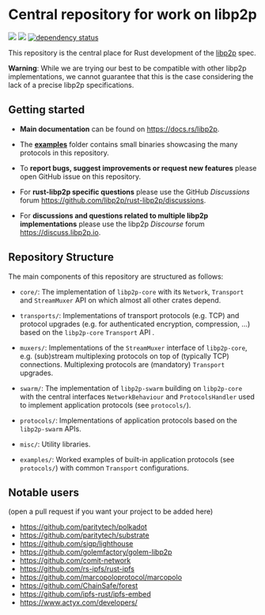 # Central repository for work on libp2p

<a href="http://libp2p.io/"><img src="https://img.shields.io/badge/project-libp2p-yellow.svg?style=flat-square" /></a>
<a href="http://webchat.freenode.net/?channels=%23libp2p"><img src="https://img.shields.io/badge/freenode-%23libp2p-yellow.svg?style=flat-square" /></a>
[![dependency status](https://deps.rs/repo/github/libp2p/rust-libp2p/status.svg?style=flat-square)](https://deps.rs/repo/github/libp2p/rust-libp2p)

This repository is the central place for Rust development of the [libp2p](https://libp2p.io) spec.

**Warning**: While we are trying our best to be compatible with other libp2p implementations, we
cannot guarantee that this is the case considering the lack of a precise libp2p specifications.

## Getting started

- **Main documentation** can be found on https://docs.rs/libp2p.

- The **[examples](examples)** folder contains small binaries showcasing the
  many protocols in this repository.

- To **report bugs, suggest improvements or request new features** please open
  GitHub issue on this repository.

- For **rust-libp2p specific questions** please use the GitHub _Discussions_
  forum https://github.com/libp2p/rust-libp2p/discussions.

- For **discussions and questions related to multiple libp2p implementations**
  please use the libp2p _Discourse_ forum https://discuss.libp2p.io.

## Repository Structure

The main components of this repository are structured as follows:

  * `core/`: The implementation of `libp2p-core` with its `Network`,
    `Transport` and `StreamMuxer` API on which almost all other crates depend.

  * `transports/`: Implementations of transport protocols (e.g. TCP) and protocol upgrades
    (e.g. for authenticated encryption, compression, ...) based on the `libp2p-core` `Transport`
    API .

  * `muxers/`: Implementations of the `StreamMuxer` interface of `libp2p-core`,
    e.g. (sub)stream multiplexing protocols on top of (typically TCP) connections.
    Multiplexing protocols are (mandatory) `Transport` upgrades.

  * `swarm/`: The implementation of `libp2p-swarm` building on `libp2p-core`
    with the central interfaces `NetworkBehaviour` and `ProtocolsHandler` used
    to implement application protocols (see `protocols/`).

  * `protocols/`: Implementations of application protocols based on the
    `libp2p-swarm` APIs.

  * `misc/`: Utility libraries.

  * `examples/`: Worked examples of built-in application protocols (see `protocols/`)
    with common `Transport` configurations.

## Notable users

(open a pull request if you want your project to be added here)

- https://github.com/paritytech/polkadot
- https://github.com/paritytech/substrate
- https://github.com/sigp/lighthouse
- https://github.com/golemfactory/golem-libp2p
- https://github.com/comit-network
- https://github.com/rs-ipfs/rust-ipfs
- https://github.com/marcopoloprotocol/marcopolo
- https://github.com/ChainSafe/forest
- https://github.com/ipfs-rust/ipfs-embed
- https://www.actyx.com/developers/
